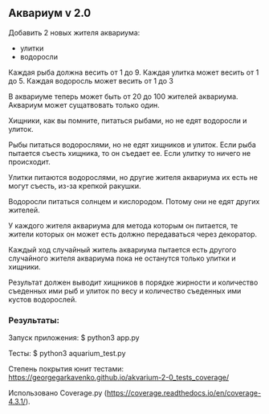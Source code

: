 ## Аквариум v 2.0

Добавить 2 новых жителя аквариума:

* улитки
* водоросли

Каждая рыба должна весить от 1 до 9. Каждая улитка может весить от 1 до 5. Каждая водоросль может весить от 1 до 3

В аквариуме теперь может быть от 20 до 100 жителей аквариума.
Аквариум может сущатвовать только один.

Хищники, как вы помните, питаться рыбами, но не едят водоросли и улиток.

Рыбы питаться водорослями, но не едят хищников и улиток. Если рыба пытается съесть хищника, то он съедает ее. Если улитку то ничего не происходит.

Улитки питаются водорослями, но другие жителя аквариума их есть не  могут съесть, из-за крепкой ракушки.

Водоросли питаться солнцем и кислородом. Потому они не едят других жителей.

У каждого жителя аквариума для метода которым он питается, те жители которых он может есть должно передаваться через декоратор.

Каждый ход случайный житель аквариума пытается есть другого случайного жителя аквариума пока не останутся только улитки и хищники.

Результат должен выводит хищников в порядке жирности и количество съеденных ими рыб и улиток по весу и количество съеденных ими кустов водорослей.


### Результаты:

Запуск приложения: $ python3 app.py

Тесты: $ python3 aquarium_test.py

Степень покрытия юнит тестами: https://georgegarkavenko.github.io/akvarium-2-0_tests_coverage/

Использовано Coverage.py (https://coverage.readthedocs.io/en/coverage-4.3.1/).
